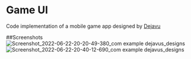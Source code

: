 # Game UI

Code implementation of a mobile game app designed by
[Dejavu](https://www.behance.net/dejavuvisuals)

##Screenshots
![Screenshot_2022-06-22-20-20-49-380_com example dejavus_designs](https://user-images.githubusercontent.com/91393087/175122636-f227fc8a-db9b-4366-9ce3-b5cd2fdd9a76.jpg)
![Screenshot_2022-06-22-20-40-12-690_com example dejavus_designs](https://user-images.githubusercontent.com/91393087/175122647-6a214472-7b96-45d7-8e18-9ab31292b4ff.jpg)
